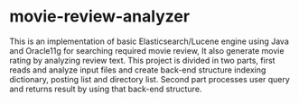 # movie-review-analyzer
This is an implementation of basic Elasticsearch/Lucene engine using Java and Oracle11g for searching required movie review, It also generate movie rating by analyzing review text. This project is divided in two parts, first reads and analyze input files and create back-end structure indexing dictionary, posting list and directory list. Second part processes user query and returns result by using that back-end structure.
